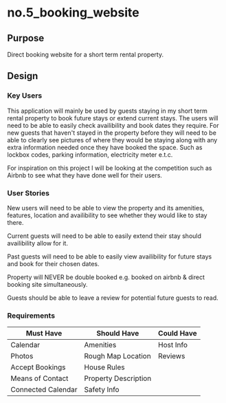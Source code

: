 # no.5_booking_website
## Purpose
Direct booking website for a short term rental property.
## Design

### Key Users

This application will mainly be used by guests staying in my short term rental property to book future stays or extend current stays. The users will need to be able to easily check availibility and book dates they require. For new guests that haven't stayed in the property before they will need to be able to clearly see pictures of where they would be staying along with any extra information needed once they have booked the space. Such as lockbox codes, parking information, electricity meter e.t.c.

For inspiration on this project I will be looking at the competition such as Airbnb to see what they have done well for their users.

### User Stories

New users will need to be able to view the property and its amenities, features, location and availibility to see whether they would like to stay there.

Current guests will need to be able to easily extend their stay should availibility allow for it.

Past guests will need to be able to easily view availibility for future stays and book for their chosen dates.

Property will NEVER be double booked e.g. booked on airbnb & direct booking site simultaneously.

Guests should be able to leave a review for potential future guests to read.

### Requirements

| Must Have             | Should Have           | Could Have    | 
| -------------         | -----------           | ----------    |
| Calendar              | Amenities             | Host Info     |
| Photos                | Rough Map Location    | Reviews       |
| Accept Bookings       | House Rules           |               |
| Means of Contact      | Property Description  |               |
| Connected Calendar    | Safety Info           |               |